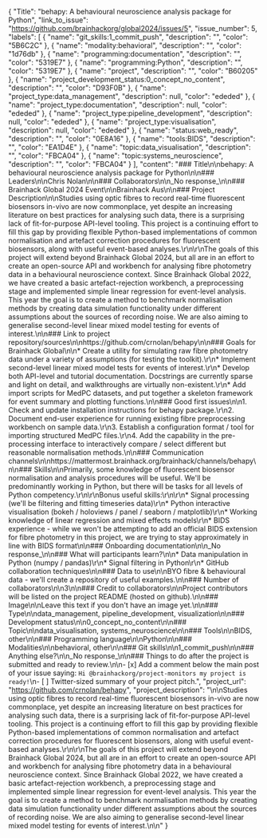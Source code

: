 {
  "Title": "behapy: A behavioural neuroscience analysis package for Python",
  "link_to_issue": "https://github.com/brainhackorg/global2024/issues/5",
  "issue_number": 5,
  "labels": [
    {
      "name": "git_skills:1_commit_push",
      "description": "",
      "color": "5B6C2C"
    },
    {
      "name": "modality:behavioral",
      "description": "",
      "color": "1d76db"
    },
    {
      "name": "programming:documentation",
      "description": "",
      "color": "5319E7"
    },
    {
      "name": "programming:Python",
      "description": "",
      "color": "5319E7"
    },
    {
      "name": "project",
      "description": "",
      "color": "B60205"
    },
    {
      "name": "project_development_status:0_concept_no_content",
      "description": "",
      "color": "D93F0B"
    },
    {
      "name": "project_type:data_management",
      "description": null,
      "color": "ededed"
    },
    {
      "name": "project_type:documentation",
      "description": null,
      "color": "ededed"
    },
    {
      "name": "project_type:pipeline_development",
      "description": null,
      "color": "ededed"
    },
    {
      "name": "project_type:visualisation",
      "description": null,
      "color": "ededed"
    },
    {
      "name": "status:web_ready",
      "description": "",
      "color": "0E8A16"
    },
    {
      "name": "tools:BIDS",
      "description": "",
      "color": "EA1D4E"
    },
    {
      "name": "topic:data_visualisation",
      "description": "",
      "color": "FBCA04"
    },
    {
      "name": "topic:systems_neuroscience",
      "description": "",
      "color": "FBCA04"
    }
  ],
  "content": "### Title\n\nbehapy: A behavioural neuroscience analysis package for Python\n\n### Leaders\n\nChris Nolan\n\n### Collaborators\n\n_No response_\n\n### Brainhack Global 2024 Event\n\nBrainhack Aus\n\n### Project Description\n\nStudies using optic fibres to record real-time fluorescent biosensors in-vivo are now commonplace, yet despite an increasing literature on best practices for analysing such data, there is a surprising lack of fit-for-purpose API-level tooling. This project is a continuing effort to fill this gap by providing flexible Python-based implementations of common normalisation and artefact correction procedures for fluorescent biosensors, along with useful event-based analyses.\r\n\r\nThe goals of this project will extend beyond Brainhack Global 2024, but all are in an effort to create an open-source API and workbench for analysing fibre photometry data in a behavioural neuroscience context. Since Brainhack Global 2022, we have created a basic artefact-rejection workbench, a preprocessing stage and implemented simple linear regression for event-level analysis. This year the goal is to create a method to benchmark normalisation methods by creating data simulation functionality under different assumptions about the sources of recording noise. We are also aiming to generalise second-level linear mixed model testing for events of interest.\n\n### Link to project repository/sources\n\nhttps://github.com/crnolan/behapy\n\n### Goals for Brainhack Global\n\n* Create a utility for simulating raw fibre photometry data under a variety of assumptions (for testing the toolkit).\r\n* Implement second-level linear mixed model tests for events of interest.\r\n* Develop both API-level and tutorial documentation. Docstrings are currently sparse and light on detail, and walkthroughs are virtually non-existent.\r\n* Add import scripts for MedPC datasets, and put together a skeleton framework for event summary and plotting functions.\n\n### Good first issues\n\n1. Check and update installation instructions for behapy package.\r\n2. Document end-user experience for running existing fibre preprocessing workbench on sample data.\r\n3. Establish a configuration format / tool for importing structured MedPC files.\r\n4. Add the capability in the pre-processing interface to interactively compare / select different but reasonable normalisation methods.\n\n### Communication channels\n\nhttps://mattermost.brainhack.org/brainhack/channels/behapy\n\n### Skills\n\nPrimarily, some knowledge of fluorescent biosensor normalisation and analysis procedures will be useful. We'll be predominantly working in Python, but there will be tasks for all levels of Python competency.\r\n\r\nBonus useful skills:\r\n\r\n* Signal processing (we'll be filtering and fitting timeseries data)\r\n* Python interactive visualisation (bokeh / holoviews / panel / seaborn / matplotlib)\r\n* Working knowledge of linear regression and mixed effects models\r\n* BIDS experience - while we won't be attempting to add an official BIDS extension for fibre photometry in this project, we are trying to stay approximately in line with BIDS format\n\n### Onboarding documentation\n\n_No response_\n\n### What will participants learn?\n\n* Data manipulation in Python (numpy / pandas)\r\n* Signal filtering in Python\r\n* GitHub collaboration techniques\n\n### Data to use\n\nBYO fibre & behavioural data - we'll create a repository of useful examples.\n\n### Number of collaborators\n\n3\n\n### Credit to collaborators\n\nProject contributors will be listed on the project README (hosted on github).\n\n### Image\n\nLeave this text if you don't have an image yet.\n\n### Type\n\ndata_management, pipeline_development, visualization\n\n### Development status\n\n0_concept_no_content\n\n### Topic\n\ndata_visualisation, systems_neuroscience\n\n### Tools\n\nBIDS, other\n\n### Programming language\n\nPython\n\n### Modalities\n\nbehavioral, other\n\n### Git skills\n\n1_commit_push\n\n### Anything else?\n\n_No response_\n\n### Things to do after the project is submitted and ready to review.\n\n- [x] Add a comment below the main post of your issue saying: `Hi @brainhackorg/project-monitors my project is ready!`\n- [ ] Twitter-sized summary of your project pitch.",
  "project_url": "https://github.com/crnolan/behapy",
  "project_description": "\n\nStudies using optic fibres to record real-time fluorescent biosensors in-vivo are now commonplace, yet despite an increasing literature on best practices for analysing such data, there is a surprising lack of fit-for-purpose API-level tooling. This project is a continuing effort to fill this gap by providing flexible Python-based implementations of common normalisation and artefact correction procedures for fluorescent biosensors, along with useful event-based analyses.\r\n\r\nThe goals of this project will extend beyond Brainhack Global 2024, but all are in an effort to create an open-source API and workbench for analysing fibre photometry data in a behavioural neuroscience context. Since Brainhack Global 2022, we have created a basic artefact-rejection workbench, a preprocessing stage and implemented simple linear regression for event-level analysis. This year the goal is to create a method to benchmark normalisation methods by creating data simulation functionality under different assumptions about the sources of recording noise. We are also aiming to generalise second-level linear mixed model testing for events of interest.\n\n"
}